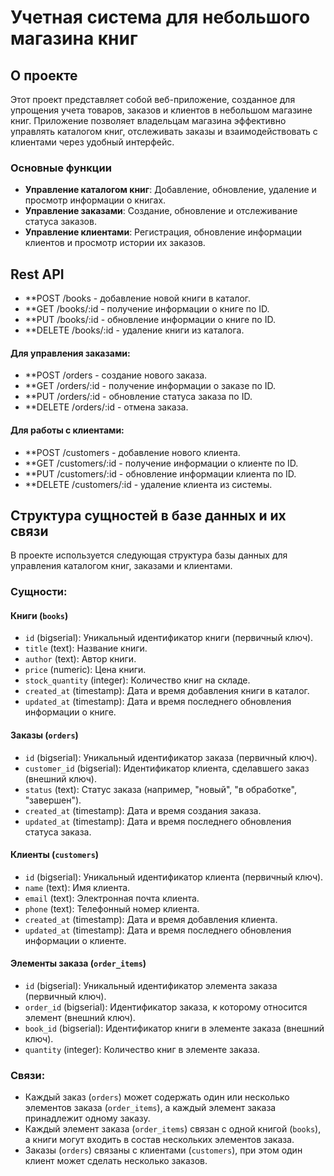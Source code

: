 # Учетная система для небольшого магазина книг

## О проекте

Этот проект представляет собой веб-приложение, созданное для упрощения учета товаров, заказов и клиентов в небольшом магазине книг. Приложение позволяет владельцам магазина эффективно управлять каталогом книг, отслеживать заказы и взаимодействовать с клиентами через удобный интерфейс.

### Основные функции

- **Управление каталогом книг**: Добавление, обновление, удаление и просмотр информации о книгах.
- **Управление заказами**: Создание, обновление и отслеживание статуса заказов.
- **Управление клиентами**: Регистрация, обновление информации клиентов и просмотр истории их заказов.

## Rest API
- **POST /books - добавление новой книги в каталог.
- **GET /books/:id - получение информации о книге по ID.
- **PUT /books/:id - обновление информации о книге по ID.
- **DELETE /books/:id - удаление книги из каталога.
  
#### Для управления заказами:

- **POST /orders - создание нового заказа.
- **GET /orders/:id - получение информации о заказе по ID.
- **PUT /orders/:id - обновление статуса заказа по ID.
- **DELETE /orders/:id - отмена заказа.

#### Для работы с клиентами:

- **POST /customers - добавление нового клиента.
- **GET /customers/:id - получение информации о клиенте по ID.
- **PUT /customers/:id - обновление информации клиента по ID.
- **DELETE /customers/:id - удаление клиента из системы.

## Структура сущностей в базе данных и их связи

В проекте используется следующая структура базы данных для управления каталогом книг, заказами и клиентами.

### Сущности:

#### Книги (`books`)

- `id` (bigserial): Уникальный идентификатор книги (первичный ключ).
- `title` (text): Название книги.
- `author` (text): Автор книги.
- `price` (numeric): Цена книги.
- `stock_quantity` (integer): Количество книг на складе.
- `created_at` (timestamp): Дата и время добавления книги в каталог.
- `updated_at` (timestamp): Дата и время последнего обновления информации о книге.

#### Заказы (`orders`)

- `id` (bigserial): Уникальный идентификатор заказа (первичный ключ).
- `customer_id` (bigserial): Идентификатор клиента, сделавшего заказ (внешний ключ).
- `status` (text): Статус заказа (например, "новый", "в обработке", "завершен").
- `created_at` (timestamp): Дата и время создания заказа.
- `updated_at` (timestamp): Дата и время последнего обновления статуса заказа.

#### Клиенты (`customers`)

- `id` (bigserial): Уникальный идентификатор клиента (первичный ключ).
- `name` (text): Имя клиента.
- `email` (text): Электронная почта клиента.
- `phone` (text): Телефонный номер клиента.
- `created_at` (timestamp): Дата и время добавления клиента.
- `updated_at` (timestamp): Дата и время последнего обновления информации о клиенте.

#### Элементы заказа (`order_items`)

- `id` (bigserial): Уникальный идентификатор элемента заказа (первичный ключ).
- `order_id` (bigserial): Идентификатор заказа, к которому относится элемент (внешний ключ).
- `book_id` (bigserial): Идентификатор книги в элементе заказа (внешний ключ).
- `quantity` (integer): Количество книг в элементе заказа.

### Связи:

- Каждый заказ (`orders`) может содержать один или несколько элементов заказа (`order_items`), а каждый элемент заказа принадлежит одному заказу.
- Каждый элемент заказа (`order_items`) связан с одной книгой (`books`), а книги могут входить в состав нескольких элементов заказа.
- Заказы (`orders`) связаны с клиентами (`customers`), при этом один клиент может сделать несколько заказов.


